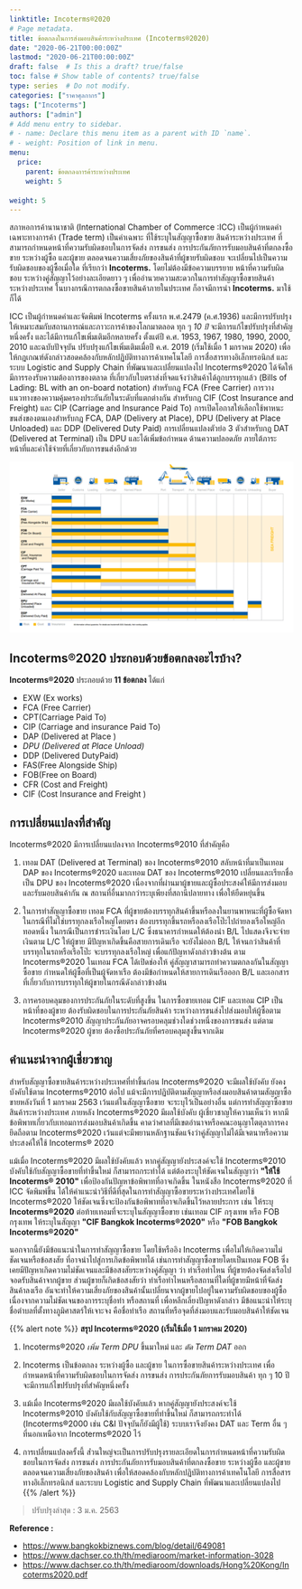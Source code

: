 ```yaml
---
linktitle: Incoterms®2020
# Page metadata.
title: ข้อตกลงในการส่งมอบสินค้าระหว่างประเทศ (Incoterms®2020)
date: "2020-06-21T00:00:00Z"
lastmod: "2020-06-21T00:00:00Z"
draft: false  # Is this a draft? true/false
toc: false # Show table of contents? true/false
type: series  # Do not modify.
categories: ["ราคาศุลกากร"]
tags: ["Incoterms"]
authors: ["admin"]
# Add menu entry to sidebar.
# - name: Declare this menu item as a parent with ID `name`.
# - weight: Position of link in menu.
menu:
  price:
    parent: ข้อตกลงการค้าระหว่างประเทศ
    weight: 5

weight: 5
---
```



สภาหอการค้านานาชาติ (International Chamber of Commerce :ICC) เป็นผู้กำหนดคำเฉพาะทางการค้า (Trade term) เป็นคำเฉพาะ ที่ใช้ระบุในสัญญาซื้อขาย สินค้าระหว่างประเทศ ที่สามารถกำหนดหน้าที่ความรับผิดชอบในการจัดส่ง การขนส่ง การประกันภัยการรับมอบสินค้าที่ตกลงซื้อขาย ระหว่างผู้ซื้อ และผู้ขาย ตลอดจนความเสี่ยงภัยของสินค้าที่ผู้ขายรับผิดชอบ จะเปลี่ยนไปเป็นความรับผิดชอบของผู้ซื้อเมื่อใด ที่เรียกว่า **Incoterms.** <!--more-->โดยไม่ต้องมีข้อความบรรยาย หน้าที่ความรับผิดชอบ ระหว่างคู่สัญญาไว้อย่างละเอียดยาว ๆ เพื่ออำนวยความสะดวกในการทำสัญญาซื้อขายสินค้าระหว่างประเทศ ในบางกรณีการตกลงซื้อขายสินค้าภายในประเทศ ก็อาจมีการนำ **Incoterms.** มาใช้ก็ได้

ICC เป็นผู้กำหนดคำและจัดพิมพ์ Incoterms ครั้งแรก พ.ศ.2479 (ค.ศ.1936) และมีการปรับปรุงให้เหมาะสมกับสถานการณ์และภาวะการค้าของโลกมาตลอด ทุก ๆ *10 ปี* จะมีการแก้ไขปรับปรุงที่สำคัญหนึ่งครั้ง และได้มีการแก้ไขเพิ่มเติมอีกหลายครั้ง ตั้งแต่ปี ค.ศ. 1953, 1967, 1980, 1990, 2000, 2010 และฉบับปัจจุบัน ปรับปรุงแก้ไขเพิ่มเติมเมื่อปี ค.ศ. 2019 (เริ่มใช้เมื่อ 1 มกราคม 2020) เพื่อให้กฎเกณฑ์ดังกล่าวสอดคล้องกับหลักปฏิบัติทางการค้าเทคโนโลยี การสื่อสารทางอิเล็กทรอนิกส์ และระบบ Logistic and Supply Chain ที่พัฒนาและเปลี่ยนแปลงไป Incoterms®2020 ได้จัดให้มีการรองรับความต้องการของตลาด ที่เกี่ยวกับใบตราส่งที่จดแจ้งว่าสินค้าได้ถูกบรรทุกแล้ว (Bills of Lading: BL with an on-board notation) สำหรับกฎ FCA (Free Carrier) การวางแนวทางของความคุ้มครองประกันภัยในระดับที่แตกต่างกัน สำหรับกฎ CIF (Cost Insurance and Freight) และ CIP (Carriage and Insurance Paid To) การเปิดโอกาสให้เลือกใช้พาหนะขนส่งของตนเองสำหรับกฎ FCA, DAP (Delivery at Place), DPU (Delivery at Place Unloaded) และ DDP (Delivered Duty Paid) การเปลี่ยนแปลงตัวย่อ 3 ตัวสำหรับกฎ DAT (Delivered at Terminal) เป็น DPU และได้เพิ่มข้อกำหนด ด้านความปลอดภัย ภายใต้ภาระหน้าที่และค่าใช้จ่ายที่เกี่ยวกับการขนส่งอีกด้วย

![](https://github.com/ecs-support/knowledge-center/raw/master/img/Incoterms2020.png)


## Incoterms®2020 ประกอบด้วยข้อตกลงอะไรบ้าง?

**Incoterms®2020** ประกอบด้วย **11 ข้อตกลง** ได้แก่

- EXW (Ex works)  
- FCA (Free Carrier)  
- CPT(Carriage Paid To)  
- CIP (Carriage and insurance Paid To)  
- DAP (Delivered at Place )  
- *DPU (Delivered at Place Unload)*  
- DDP (Delivered DutyPaid)  
- FAS(Free Alongside Ship)  
- FOB(Free on Board)  
- CFR (Cost and Freight)  
- CIF (Cost Insurance and Freight ) 



## การเปลี่ยนแปลงที่สำคัญ

Incoterms®2020 มีการเปลี่ยนแปลงจาก Incoterms®2010 ที่สำคัญคือ

1. เทอม DAT (Delivered at Terminal) ของ Incoterms®2010 สลับหน้าที่มาเป็นเทอม DAP ของ Incoterms®2020 และเทอม DAT ของ Incoterms®2010 เปลี่ยนและเรียกชื่อเป็น DPU ของ Incoterms®2020 เนื่องจากที่ผ่านมาผู้ขายและผู้ซื้อประสงค์ให้มีการส่งมอบและรับมอบสินค้ากัน ณ สถานที่อื่นมากกว่าระบุเพียงที่สถานีปลายทาง เพื่อให้ยืดหยุ่นขึ้น

2. ในการทำสัญญาซื้อขาย เทอม FCA ที่ผู้ขายต้องบรรทุกสินค้าขึ้นหรือลงในยานพาหนะที่ผู้ซื้อจัดหา ในกรณีที่ไม่ใช่บรรทุกลงเรือใหญ่โดยตรง ต้องบรรทุกขึ้นรถหรือลงเรือโป๊ะไปถ่ายลงเรือใหญ่อีกทอดหนึ่ง ในกรณีเป็นการชำระเงินโดย L/C ซึ่งธนาคารกำหนดให้ต้องนำ B/L ไปแสดงจึงจะจ่ายเงินตาม L/C ให้ผู้ขาย มีปัญหาเกิดขึ้นคือสายการเดินเรือ จะยังไม่ออก B/L ให้จนกว่าสินค้าที่บรรทุกในรถหรือเรือโป๊ะ จะบรรทุกลงเรือใหญ่ เพื่อแก้ปัญหาดังกล่าวข้างต้น ตาม Incoterms®2020 ในเทอม FCA ได้เปิดช่องให้ คู่สัญญาสามารถทำความตกลงกันในสัญญาซื้อขาย กำหนดให้ผู้ซื้อที่เป็นผู้จัดหาเรือ ต้องมีข้อกำหนดให้สายการเดินเรือออก B/L และเอกสารที่เกี่ยวกับการบรรทุกให้ผู้ขายในกรณีดังกล่าวข้างต้น

3. การครอบคลุมของการประกันภัยในระดับที่สูงขึ้น ในการซื้อขายเทอม CIF และเทอม CIP เป็นหน้าที่ของผู้ขาย ต้องรับผิดชอบในการประกันภัยสินค้า ระหว่างการขนส่งไปส่งมอบให้ผู้ซื้อตาม Incoterms®2010 สัญญาประกันภัยอาจครอบคลุมช่วงใดช่วงหนึ่งของการขนส่ง แต่ตาม Incoterms®2020 ผู้ขาย ต้องซื้อประกันภัยที่ครอบคลุมสูงขึ้นจากเดิม

## คำแนะนำจากผู้เชี่ยวชาญ

สำหรับสัญญาซื้อขายสินค้าระหว่างประเทศที่ทำขึ้นก่อน Incoterms®2020 จะมีผลใช้บังคับ ยังคงบังคับใช้ตาม Incoterms®2010 ต่อไป แม้จะมีการปฏิบัติตามสัญญาหรือส่งมอบสินค้าตามสัญญาซื้อขายหลังวันที่ 1 มกราคม 2563 เว้นแต่ในสัญญาซื้อขาย จะระบุไว้เป็นอย่างอื่น แต่การทำสัญญาซื้อขายสินค้าระหว่างประเทศ ภายหลัง Incoterms®2020 มีผลใช้บังคับ ผู้เชี่ยวชาญให้ความเห็นว่า หากมีข้อพิพาทเกี่ยวกับเทอมการส่งมอบสินค้าเกิดขึ้น คาดว่าศาลที่มีเขตอำนาจหรือคณะอนุญาโตตุลาการคงยึดถือตาม Incoterms®2020 เว้นแต่จะมีพยานหลักฐานชัดแจ้งว่าคู่สัญญาไม่ได้มีเจตนาหรือความประสงค์ให้ใช้ Incoterms® 2020

แม้เมื่อ Incoterms®2020 มีผลใช้บังคับแล้ว หากคู่สัญญายังประสงค์จะใช้ Incoterms®2010 บังคับใช้กับสัญญาซื้อขายที่ทำขึ้นใหม่ ก็สามารถกระทำได้ แต่ต้องระบุให้ชัดเจนในสัญญาว่า **"ให้ใช้ Incoterms® 2010"** เพื่อป้องกันปัญหาข้อพิพาทที่อาจเกิดขึ้น ในหนังสือ Incoterms®2020 ที่ ICC จัดพิมพ์ขึ้น ได้ให้คำแนะนำวิธีที่ดีที่สุดในการทำสัญญาซื้อขายระหว่างประเทศโดยใช้ Incoterms®2020 ให้ชัดเจนซึ่งจะป้องกันข้อพิพาทที่อาจเกิดขึ้นไว้หลายประการ เช่น ให้ระบุ **Incoterms®2020** ต่อท้ายเทอมที่จะระบุในสัญญาซื้อขาย เช่นเทอม CIF กรุงเทพ หรือ FOB กรุงเทพ ให้ระบุในสัญญา **"CIF Bangkok Incoterms®2020"** หรือ **"FOB Bangkok Incoterms®2020"**

นอกจากนี้ยังมีข้อแนะนำในการทำสัญญาซื้อขาย โดยใช้หรืออิง Incoterms เพื่อไม่ให้เกิดความไม่ชัดเจนหรือข้อสงสัย ที่อาจนำไปสู่การเกิดข้อพิพาทได้ เช่นการทำสัญญาซื้อขายโดยเป็นเทอม FOB ซึ่งเคยมีปัญหาเกิดความไม่ชัดเจนและมีข้อสงสัยระหว่างคู่สัญญา ว่า ท่าเรือท่าไหน ที่ผู้ขายต้องจัดส่งเรือไปจอดรับสินค้าจากผู้ขาย ส่วนผู้ขายก็เกิดข้อสงสัยว่า ท่าเรือท่าไหนหรือสถานที่ใดที่ผู้ขายมีหน้าที่จัดส่งสินค้าลงเรือ อันจะทำให้ความเสี่ยงภัยของสินค้านั้นเปลี่ยนจากผู้ขายไปอยู่ในความรับผิดชอบของผู้ซื้อ เนื่องจากความไม่ชัดเจนของการระบุชื่อท่า หรือสถานที่ เพื่อหลีกเลี่ยงปัญหาดังกล่าว มีข้อแนะนำให้ระบุ ชื่อตำบลที่ตั้งทางภูมิศาสตร์ให้เจาะจง คือชื่อท่าเรือ สถานที่หรือจุดที่ส่งมอบและรับมอบสินค้าให้ชัดเจน

{{% alert note %}}
**สรุป Incoterms®2020 (เริ่มใช้เมื่อ 1 มกราคม 2020)**

1.  Incoterms®2020 *เพิ่ม Term DPU* ขึ้นมาใหม่ และ *ตัด Term DAT* ออก
   

2. Incoterms เป็นข้อตกลง ระหว่างผู้ซื้อ และผู้ขาย ในการซื้อขายสินค้าระหว่างประเทศ เพื่อกำหนดหน้าที่ความรับผิดชอบในการจัดส่ง การขนส่ง การประกันภัยการรับมอบสินค้า ทุก ๆ 10 ปี จะมีการแก้ไขปรับปรุงที่สำคัญหนึ่งครั้ง 

3. แม้เมื่อ Incoterms®2020 มีผลใช้บังคับแล้ว หากคู่สัญญายังประสงค์จะใช้ Incoterms®2010 บังคับใช้กับสัญญาซื้อขายที่ทำขึ้นใหม่ ก็สามารถกระทำได้ (Incoterms®2000 เช่น C&I ปัจจุบันก็ยังมีผู้ใช้) ระบบเราจึงยังคง DAT และ Term อื่น ๆ ที่นอกเหนือจาก Incoterms®2020 ไว้

4. การเปลี่ยนแปลงครั้งนี้ ส่่วนใหญ่จะเป็นการปรับปรุงรายละเอียดในการกำหนดหน้าที่ความรับผิดชอบในการจัดส่ง การขนส่ง การประกันภัยการรับมอบสินค้าที่ตกลงซื้อขาย ระหว่างผู้ซื้อ และผู้ขาย ตลอดจนความเสี่ยงภัยของสินค้า เพื่อให้สอดคล้องกับหลักปฏิบัติทางการค้าเทคโนโลยี การสื่อสารทางอิเล็กทรอนิกส์ และระบบ Logistic and Supply Chain ที่พัฒนาและเปลี่ยนแปลงไป 
{{% /alert %}}

> ปรับปรุงล่าสุด : 3 ม.ค. 2563

**Reference :**  
- https://www.bangkokbiznews.com/blog/detail/649081  
- https://www.dachser.co.th/th/mediaroom/market-information-3028  
- https://www.dachser.co.th/th/mediaroom/downloads/Hong%20Kong/Incoterms2020.pdf  


